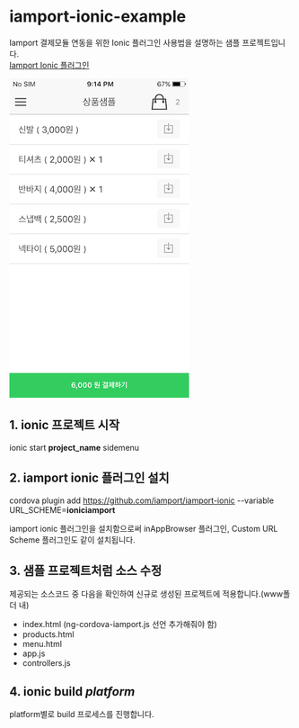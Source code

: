 # iamport-ionic-example
Iamport 결제모듈 연동을 위한 Ionic 플러그인 사용법을 설명하는 샘플 프로젝트입니다.  
[Iamport Ionic 플러그인](https://github.com/iamport/iamport-ionic)

![실행화면](sample.png)

## 1. ionic 프로젝트 시작  
ionic start **project_name** sidemenu

## 2. iamport ionic 플러그인 설치  
cordova plugin add https://github.com/iamport/iamport-ionic --variable URL_SCHEME=**ioniciamport**  

iamport ionic 플러그인을 설치함으로써 inAppBrowser 플러그인, Custom URL Scheme 플러그인도 같이 설치됩니다.  

## 3. 샘플 프로젝트처럼 소스 수정
제공되는 소스코드 중 다음을 확인하여 신규로 생성된 프로젝트에 적용합니다.(www폴더 내)  

- index.html (ng-cordova-iamport.js 선언 추가해줘야 함)
- products.html
- menu.html
- app.js
- controllers.js

## 4. ionic build *platform*
platform별로 build 프로세스를 진행합니다. 